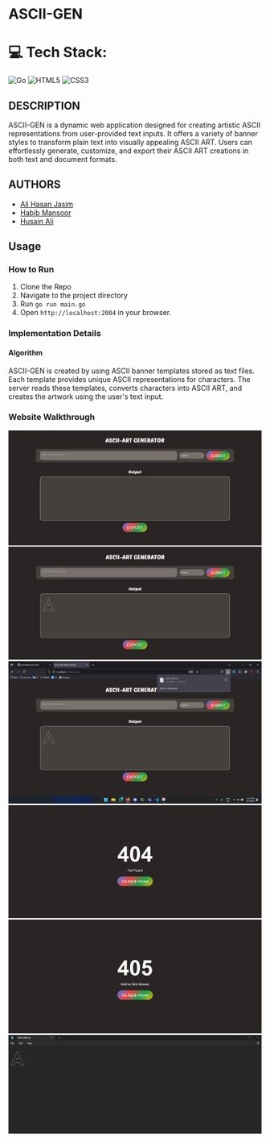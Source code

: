 # ASCII-GEN


# 💻 Tech Stack:
![Go](https://img.shields.io/badge/go-%2300ADD8.svg?style=for-the-badge&logo=go&logoColor=white) ![HTML5](https://img.shields.io/badge/html5-%23E34F26.svg?style=for-the-badge&logo=html5&logoColor=white) ![CSS3](https://img.shields.io/badge/css3-%231572B6.svg?style=for-the-badge&logo=css3&logoColor=white)


## DESCRIPTION
ASCII-GEN is a dynamic web application designed for creating artistic ASCII representations from user-provided text inputs. It offers a variety of banner styles to transform plain text into visually appealing ASCII ART. Users can effortlessly generate, customize, and export their ASCII ART creations in both text and document formats.

## AUTHORS
- [Ali Hasan Jasim](https://github.com/AliHJMM)
- [Habib Mansoor](https://github.com/7abib04)
- [Husain Ali](https://github.com/hujaafar)

## Usage

### How to Run
1. Clone the Repo
2. Navigate to the project directory
3. Run `go run main.go`
4. Open `http://localhost:2004` in your browser.

### Implementation Details

#### Algorithm

ASCII-GEN is created by using ASCII banner templates stored as text files. Each template provides unique ASCII representations for characters. The server reads these templates, converts characters into ASCII ART, and creates the artwork using the user's text input.

### Website Walkthrough

![Normal](READMEImages/Normal.png) 
![A](READMEImages/A.png) 
![Download](READMEImages/Download.png) 
![404](READMEImages/404.png) 
![405](READMEImages/405.png) 
![TxtFile](READMEImages/TxtFile.png) 